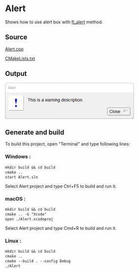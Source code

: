 # Alert

Shows how to use alert box with [fl_alert](https://www.fltk.org/doc-1.3/group__group__comdlg.html#gae998e9cd38954bfde24bd20e550e9b8a) method.

## Source

[Alert.cpp](Alert.cpp)

[CMakeLists.txt](CMakeLists.txt)

## Output

![output](../../../docs/Pictures/Examples/Alert.png)

## Generate and build

To build this project, open "Terminal" and type following lines:

### Windows :

``` shell
mkdir build && cd build
cmake .. 
start Alert.sln
```

Select Alert project and type Ctrl+F5 to build and run it.

### macOS :

``` shell
mkdir build && cd build
cmake .. -G "Xcode"
open ./Alert.xcodeproj
```

Select Alert project and type Cmd+R to build and run it.

### Linux :

``` shell
mkdir build && cd build
cmake .. 
cmake --build . --config Debug
./Alert
```
